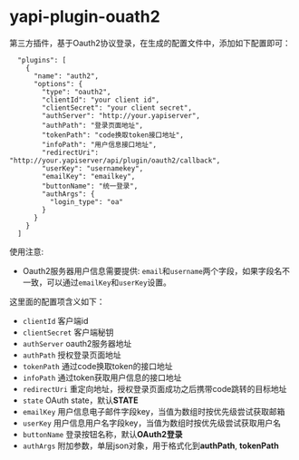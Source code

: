 # yapi-plugin-ouath2

第三方插件，基于Oauth2协议登录，在生成的配置文件中，添加如下配置即可：

```
  "plugins": [
    {
      "name": "auth2",
      "options": {
        "type": "oauth2",
        "clientId": "your client id",
        "clientSecret": "your client secret",
        "authServer": "http://your.yapiserver",
        "authPath": "登录页面地址",
        "tokenPath": "code换取token接口地址",
        "infoPath": "用户信息接口地址",
        "redirectUri": "http://your.yapiserver/api/plugin/oauth2/callback",
        "userKey": "usernamekey",
        "emailKey": "emailkey",
        "buttonName": "统一登录",
        "authArgs": {
          "login_type": "oa"
        }
      }
    }
  ]
```
使用注意:

- Oauth2服务器用户信息需要提供: `email`和`username`两个字段，如果字段名不一致，可以通过`emailKey`和`userKey`设置。

这里面的配置项含义如下：

- `clientId` 客户端id
- `clientSecret` 客户端秘钥
- `authServer` oauth2服务器地址
- `authPath` 授权登录页面地址
- `tokenPath` 通过code换取token的接口地址
- `infoPath` 通过token获取用户信息的接口地址
- `redirectUri` 重定向地址，授权登录页面成功之后携带code跳转的目标地址
- `state` OAuth state，默认**STATE**
- `emailKey` 用户信息电子邮件字段key，当值为数组时按优先级尝试获取邮箱
- `userKey` 用户信息用户名字段key，当值为数组时按优先级尝试获取用户名
- `buttonName` 登录按钮名称，默认**OAuth2登录**
- `authArgs` 附加参数，单层json对象，用于格式化到**authPath**, **tokenPath**
